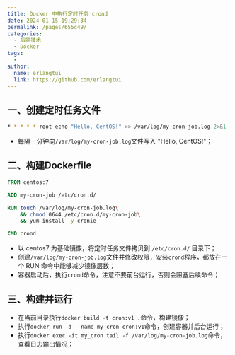 ```yaml
---
title: Docker 中执行定时任务 crond
date: 2024-01-15 19:29:34
permalink: /pages/655c49/
categories:
  - 后端技术
  - Docker
tags:
  - 
author: 
  name: erlangtui
  link: https://github.com/erlangtui
---
```


## 一、创建定时任务文件
```sh
* * * * * root echo "Hello, CentOS!" >> /var/log/my-cron-job.log 2>&1

```
* 每隔一分钟向`/var/log/my-cron-job.log`文件写入 "Hello, CentOS!"；

## 二、构建Dockerfile
```Dockerfile
FROM centos:7

ADD my-cron-job /etc/cron.d/

RUN touch /var/log/my-cron-job.log\
    && chmod 0644 /etc/cron.d/my-cron-job\
    && yum install -y cronie

CMD crond
```
* 以 centos7 为基础镜像，将定时任务文件拷贝到 `/etc/cron.d/` 目录下；
* 创建`/var/log/my-cron-job.log`文件并修改权限，安装`crond`程序，都放在一个 RUN 命令中能够减少镜像层数；
* 容器启动后，执行`crond`命令，注意不要前台运行，否则会阻塞后续命令；

## 三、构建并运行
* 在当前目录执行`docker build -t cron:v1 .`命令，构建镜像；
* 执行`docker run -d --name my_cron cron:v1`命令，创建容器并后台运行；
* 执行`docker exec -it my_cron tail -f /var/log/my-cron-job.log`命令，查看日志输出情况；

<!-- Docker 是一个开源的应用容器引擎，它允许开发者打包他们的应用以及应用的依赖包到一个可移植的容器中，然后发布到任何流行的 Linux 机器上，也可以实现虚拟化。容器是完全使用沙箱机制，相互之间不会有任何接口。

`docker stop` 命令是用来停止一个或多个正在运行的容器的。其工作原理主要涉及以下几个步骤：

1. **发送停止信号**：
   - 当执行 `docker stop` 命令时，Docker 客户端会向 Docker 守护进程发送一个请求，要求停止指定的容器。
   - Docker 守护进程会向容器发送 `SIGTERM` 信号。这是一个终止信号，它请求容器内部的主进程（PID 1）优雅地关闭。这意味着容器内的进程有机会完成任何必要的清理工作，比如保存状态、关闭网络连接、释放资源等。

2. **等待容器响应**：
   - Docker 会等待一定时间（默认是 10 秒），让容器内的进程响应 `SIGTERM` 信号并优雅地关闭。
   - 如果容器内的进程在这段时间内没有关闭，Docker 会发送 `SIGKILL` 信号，这是一个强制终止信号，不会给进程清理的机会。

3. **容器停止**：
   - 一旦容器内的所有进程都关闭，容器的状态就会变为“已停止”。
   - Docker 守护进程会停止分配资源给这个容器，包括 CPU、内存、网络等。

4. **清理网络和存储资源**：
   - 容器停止后，Docker 会清理与容器相关的网络设置和存储卷，但不会删除容器本身。如果需要完全删除容器，可以使用 `docker rm` 命令。

5. **返回控制台**：
   - 一旦容器被停止，Docker 守护进程会向 Docker 客户端返回操作结果，客户端随后会将结果展示给用户。

`docker stop` 命令的优雅之处在于它允许容器内的应用程序有机会响应停止信号并执行必要的清理操作，这有助于防止数据丢失和不一致的状态。如果容器没有响应 `SIGTERM`，`SIGKILL` 信号则确保容器会被强制停止，尽管这可能不是最优雅的停止方式。

在 Docker 容器中，如果有多个进程运行，主进程的确定仍然依赖于容器的启动方式。Docker 容器的主进程是通过以下方式确定的：

ENTRYPOINT 和 CMD：如前所述，容器启动时执行的命令（即主进程）是由 Dockerfile 中的 ENTRYPOINT 和 CMD 指令决定的。无论容器内有多少个进程，Docker 只会将 ENTRYPOINT 指定的命令视为主进程。
PID 1：在容器内部，启动的第一个进程会获得 PID 1。Docker 将这个进程视为主进程。其他进程将作为子进程运行。由于 PID 1 进程负责处理信号和管理子进程，因此它的行为会影响整个容器的生命周期。
进程管理：如果容器内的主进程（PID 1）终止，Docker 容器将停止运行。这意味着即使有其他进程在运行，只要主进程结束，整个容器也会被视为结束。
使用进程管理工具：在某些情况下，可能会使用进程管理工具（如 supervisord 或 s6）来管理多个进程。在这种情况下，进程管理工具本身会作为主进程运行，并负责启动和管理其他进程。
因此，尽管容器内可以有多个进程，但 Docker 仍然只会将 ENTRYPOINT 或 CMD 指定的命令（或 PID 1 进程）视为主进程。

 -->
